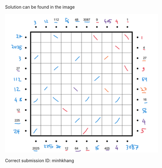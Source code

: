 Solution can be found in the image

![Solution.png](./Solution.png)

Correct submission ID: minhkhang

